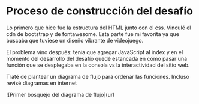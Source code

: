 <h1>Proceso de construcción del desafío</h1>
<p>Lo primero que hice fue la estructura del HTML junto con el css. Vinculé el cdn de bootstrap y de fontawesome. Esta parte fue mi favorita ya que buscaba que tuviese un diseño vibrante de videojuego.</p>
<p>El problema vino después: tenía que agregar JavaScript al index y en el momento del desarrollo del desafío quedé estancada en cómo pasar una función que se desplegaba en la consola vs la interactividad del sitio web.</p>
<p>Traté de plantear un diagrama de flujo para ordenar las funciones. Incluso revisé diagramas en internet</p>
![Primer bosquejo del diagrama de flujo](url
